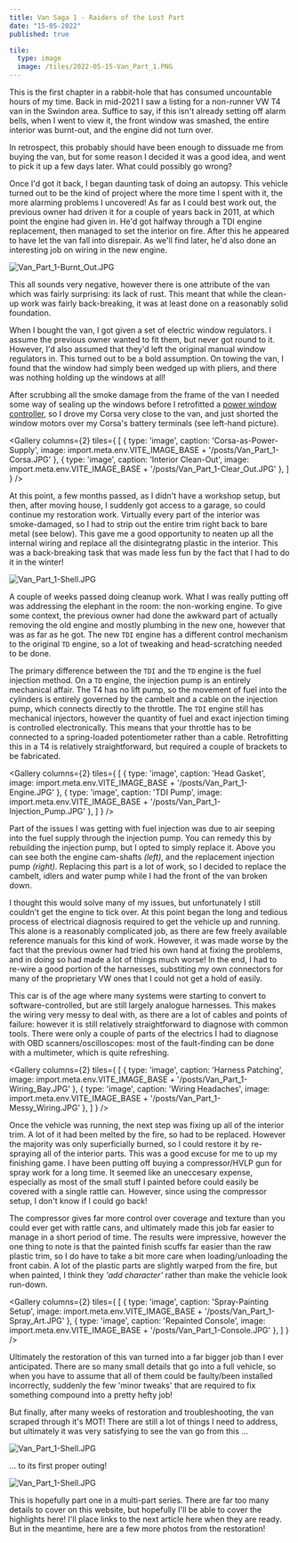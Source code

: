 ```yaml
---
title: Van Saga 1 - Raiders of the Lost Part
date: "15-05-2022"
published: true

tile:
  type: image
  image: /tiles/2022-05-15-Van_Part_1.PNG
---
```


<script>
    import YouTube from "@bojit/svelte-components/widgets/YouTube/YouTube.svelte";

    import Gallery from "@bojit/svelte-components/widgets/Gallery/Gallery.svelte";

    let tiles = [
        {
            type: 'image',
            caption: 'Power-Washing Burnt Trim',
            image: import.meta.env.VITE_IMAGE_BASE + '/posts/Van_Part_1-Gallery_1.JPG'
        },
        {
            type: 'image',
            caption: 'Throttle Retro-Fitting',
            image: import.meta.env.VITE_IMAGE_BASE + '/posts/Van_Part_1-Gallery_8.JPG'
        },
        {
            type: 'image',
            caption: 'The New Garage!',
            image: import.meta.env.VITE_IMAGE_BASE + '/posts/Van_Part_1-Gallery_2.JPG'
        },
        {
            type: 'image',
            caption: 'Burnt Shell + Junk',
            image: import.meta.env.VITE_IMAGE_BASE + '/posts/Van_Part_1-Gallery_3.JPG'
        },
        {
            type: 'image',
            caption: 'Window Repairs',
            image: import.meta.env.VITE_IMAGE_BASE + '/posts/Van_Part_1-Gallery_4.JPG'
        },
        {
            type: 'image',
            caption: 'Cleaned Interior',
            image: import.meta.env.VITE_IMAGE_BASE + '/posts/Van_Part_1-Gallery_5.JPG'
        },
        {
            type: 'image',
            caption: 'Me Mid-Spray Painting',
            image: import.meta.env.VITE_IMAGE_BASE + '/posts/Van_Part_1-Gallery_6.JPG'
        },
        {
            type: 'image',
            caption: 'Rust Prevention',
            image: import.meta.env.VITE_IMAGE_BASE + '/posts/Van_Part_1-Gallery_7.JPG'
        },
        {
            type: 'image',
            caption: 'Fixing the Coolant System',
            image: import.meta.env.VITE_IMAGE_BASE + '/posts/Van_Part_1-Gallery_9.JPG'
        },
        {
            type: 'image',
            caption: 'Painting Trim Pieces',
            image: import.meta.env.VITE_IMAGE_BASE + '/posts/Van_Part_1-Gallery_10.JPG'
        },
        {
            type: 'image',
            caption: 'Injection Pump Diagnosis',
            image: import.meta.env.VITE_IMAGE_BASE + '/posts/Van_Part_1-Gallery_11.JPG'
        },
        {
            type: 'image',
            caption: 'Old ECU Teardown',
            image: import.meta.env.VITE_IMAGE_BASE + '/posts/Van_Part_1-Gallery_12.JPG'
        },
        {
            type: 'image',
            caption: 'Track Rod-End Replacement',
            image: import.meta.env.VITE_IMAGE_BASE + '/posts/Van_Part_1-Gallery_13.JPG'
        },
    ];
</script>

This is the first chapter in a rabbit-hole that has consumed uncountable hours of my time. Back in mid-2021 I saw a listing for a non-runner VW T4 van in the Swindon area. Suffice to say, if this isn't already setting off alarm bells, when I went to view it, the front window was smashed, the entire interior was burnt-out, and the engine did not turn over.

In retrospect, this probably should have been enough to dissuade me from buying the van, but for some reason I decided it was a good idea, and went to pick it up a few days later. What could possibly go wrong?

<YouTube src="https://www.youtube.com/embed/_Tui8rpZaNA"/>

Once I'd got it back, I began daunting task of doing an autopsy. This vehicle turned out to be the kind of project where the more time I spent with it, the more alarming problems I uncovered! As far as I could best work out, the previous owner had driven it for a couple of years back in 2011, at which point the engine had given in. He'd got halfway through a TDI engine replacement, then managed to set the interior on fire. After this he appeared to have let the van fall into disrepair. As we'll find later, he'd also done an interesting job on wiring in the new engine.

![Van_Part_1-Burnt_Out.JPG]({import.meta.env.VITE_IMAGE_BASE}/posts/Van_Part_1-Burnt_Out.JPG)

This all sounds very negative, however there is one attribute of the van which was fairly surprising: its lack of rust. This meant that while the clean-up work was fairly back-breaking, it was at least done on a reasonably solid foundation.

When I bought the van, I got given a set of electric window regulators. I assume the previous owner wanted to fit them, but never got round to it. However, I'd also assumed that they'd left the original manual window regulators in. This turned out to be a bold assumption. On towing the van, I found that the window had simply been wedged up with pliers, and there was nothing holding up the windows at all!

After scrubbing all the smoke damage from the frame of the van I needed some way of sealing up the windows before I retrofitted a [power window controller](/projects/Power_Window_Controller), so I drove my Corsa very close to the van, and just shorted the window motors over my Corsa's battery terminals (see left-hand picture).

<Gallery columns={2} tiles={
    [
        {
            type: 'image',
            caption: 'Corsa-as-Power-Supply',
            image: import.meta.env.VITE_IMAGE_BASE + '/posts/Van_Part_1-Corsa.JPG'
        },
        {
            type: 'image',
            caption: 'Interior Clean-Out',
            image: import.meta.env.VITE_IMAGE_BASE + '/posts/Van_Part_1-Clear_Out.JPG'
        },
    ]
} />

At this point, a few months passed, as I didn't have a workshop setup, but then, after moving house, I suddenly got access to a garage, so could continue my restoration work. Virtually every part of the interior was smoke-damaged, so I had to strip out the entire trim right back to bare metal (see below). This gave me a good opportunity to neaten up all the internal wiring and replace all the disintegratng plastic in the interior. This was a back-breaking task that was made less fun by the fact that I had to do it in the winter!

![Van_Part_1-Shell.JPG]({import.meta.env.VITE_IMAGE_BASE}/posts/Van_Part_1-Shell.JPG)

A couple of weeks passed doing cleanup work. What I was really putting off was addressing the elephant in the room: the non-working engine. To give some context, the previous owner had done the awkward part of actually removing the old engine and mostly plumbing in the new one, however that was as far as he got. The new `TDI` engine has a different control mechanism to the original `TD` engine, so a lot of tweaking and head-scratching needed to be done.

The primary difference between the `TDI` and the `TD` engine is the fuel injection method. On a `TD` engine, the injection pump is an entirely mechanical affair. The T4 has no lift pump, so the movement of fuel into the cylinders is entirely governed by the cambelt and a cable on the injection pump, which connects directly to the throttle. The `TDI` engine still has mechanical injectors, however the quantity of fuel and exact injection timing is controlled electronically. This means that your throttle has to be connected to a spring-loaded potentiometer rather than a cable. Retrofitting this in a T4 is relatively straightforward, but required a couple of brackets to be fabricated.

<Gallery columns={2} tiles={
    [
        {
            type: 'image',
            caption: 'Head Gasket',
            image: import.meta.env.VITE_IMAGE_BASE + '/posts/Van_Part_1-Engine.JPG'
        },
        {
            type: 'image',
            caption: 'TDI Pump',
            image: import.meta.env.VITE_IMAGE_BASE + '/posts/Van_Part_1-Injection_Pump.JPG'
        },
    ]
} />

Part of the issues I was getting with fuel injection was due to air seeping into the fuel supply through the injection pump. You can remedy this by rebuilding the injection pump, but I opted to simply replace it.
Above you can see both the engine cam-shafts *(left)*, and the replacement injection pump *(right)*. Replacing this part is a lot of work, so I decided to replace the cambelt, idlers and water pump while I had the front of the van broken down.

I thought this would solve many of my issues, but unfortunately I still couldn't get the engine to tick over. At this point began the long and tedious process of electrical diagnosis required to get the vehicle up and running. This alone is a reasonably complicated job, as there are few freely available reference manuals for this kind of work. However, it was made worse by the fact that the previous owner had tried his own hand at fixing the problems, and in doing so had made a lot of things much worse! In the end, I had to re-wire a good portion of the harnesses, substiting my own connectors for many of the proprietary VW ones that I could not get a hold of easily.

This car is of the age where many systems were starting to convert to software-controlled, but are still largely analogue harnesses. This makes the wiring very messy to deal with, as there are a lot of cables and points of failure: however it is still relatively straightforward to diagnose with common tools. There were only a couple of parts of the electrics I had to diagnose with OBD scanners/oscilloscopes: most of the fault-finding can be done with a multimeter, which is quite refreshing.

<Gallery columns={2} tiles={
    [
        {
            type: 'image',
            caption: 'Harness Patching',
            image: import.meta.env.VITE_IMAGE_BASE + '/posts/Van_Part_1-Wiring_Bay.JPG'
        },
        {
            type: 'image',
            caption: 'Wiring Headaches',
            image: import.meta.env.VITE_IMAGE_BASE + '/posts/Van_Part_1-Messy_Wiring.JPG'
        },
    ]
} />

Once the vehicle was running, the next step was fixing up all of the interior trim. A lot of it had been melted by the fire, so had to be replaced. However the majority was only superficially burned, so I could restore it by re-spraying all of the interior parts. This was a good excuse for me to up my finishing game. I have been putting off buying a compressor/HVLP gun for spray work for a long time. It seemed like an uneccesary expense, especially as most of the small stuff I painted before could easily be covered with a single rattle can. However, since using the compressor setup, I don't know if I could go back!

The compressor gives far more control over coverage and texture than you could ever get with rattle cans, and ultimately made this job far easier to manage in a short period of time. The results were impressive, however the one thing to note is that the painted finish scuffs far easier than the raw plastic trim, so I do have to take a bit more care when loading/unloading the front cabin. A lot of the plastic parts are slightly warped from the fire, but when painted, I think they *'add character'* rather than make the vehicle look run-down.

<Gallery columns={2} tiles={
    [
        {
            type: 'image',
            caption: 'Spray-Painting Setup',
            image: import.meta.env.VITE_IMAGE_BASE + '/posts/Van_Part_1-Spray_Art.JPG'
        },
        {
            type: 'image',
            caption: 'Repainted Console',
            image: import.meta.env.VITE_IMAGE_BASE + '/posts/Van_Part_1-Console.JPG'
        },
    ]
} />

Ultimately the restoration of this van turned into a far bigger job than I ever anticipated. There are so many small details that go into a full vehicle, so when you have to assume that all of them could be faulty/been installed incorrectly, suddenly the few 'minor tweaks' that are required to fix something compound into a pretty hefty job!

But finally, after many weeks of restoration and troubleshooting, the van scraped through it's MOT! There are still a lot of things I need to address, but ultimately it was very satisfying to see the van go from this ...

![Van_Part_1-Shell.JPG]({import.meta.env.VITE_IMAGE_BASE}/posts/Van_Part_1-Steering_Wheel.GIF)

... to its first proper outing!

![Van_Part_1-Shell.JPG]({import.meta.env.VITE_IMAGE_BASE}/posts/Van_Part_1-Final.JPG)

This is hopefully part one in a multi-part series. There are far too many details to cover on this website, but hopefully I'll be able to cover the highlights here! I'll place links to the next article here when they are ready. But in the meantime, here are a few more photos from the restoration!

<Gallery tiles={[...tiles]}/>
